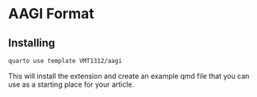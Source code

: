 # AAGI Format

## Installing

```bash
quarto use template VMT1312/aagi
```

This will install the extension and create an example qmd file that you can use as a starting place for your article.

